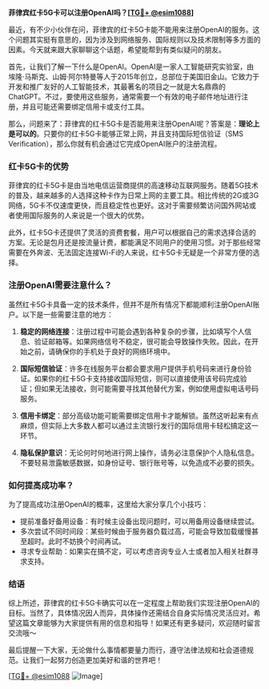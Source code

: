 **菲律宾红卡5G卡可以注册OpenAI吗？[[TG💪+ @esim1088](https://t.me/s/esim1088)]**

最近，有不少小伙伴在问，菲律宾的红卡5G卡能不能用来注册OpenAI的服务。这个问题其实挺有意思的，因为涉及到网络服务、国际规则以及技术限制等多方面的因素。今天就来跟大家聊聊这个话题，希望能帮到有类似疑问的朋友。

首先，让我们了解一下什么是OpenAI。OpenAI是一家人工智能研究实验室，由埃隆·马斯克、山姆·阿尔特曼等人于2015年创立，总部位于美国旧金山。它致力于开发和推广友好的人工智能技术，其最著名的项目之一就是大名鼎鼎的ChatGPT。不过，要使用这些服务，通常需要一个有效的电子邮件地址进行注册，并且可能还需要绑定信用卡或支付工具。

那么，问题来了：菲律宾的红卡5G卡是否能用来注册OpenAI呢？答案是：**理论上是可以的**。只要你的红卡5G卡能够正常上网，并且支持国际短信验证（SMS Verification），那么你就有机会通过它完成OpenAI账户的注册流程。

### 红卡5G卡的优势

菲律宾的红卡5G卡是由当地电信运营商提供的高速移动互联网服务。随着5G技术的普及，越来越多的人选择这种卡作为日常上网的主要工具。相比传统的2G或3G网络，5G卡不仅速度更快，而且稳定性也更好。这对于需要频繁访问国外网站或者使用国际服务的人来说是一个很大的优势。

此外，红卡5G卡还提供了灵活的资费套餐，用户可以根据自己的需求选择合适的方案。无论是包月还是按流量计费，都能满足不同用户的使用习惯。对于那些经常需要在外奔波、无法固定连接Wi-Fi的人来说，红卡5G卡无疑是一个非常方便的选择。

### 注册OpenAI需要注意什么？

虽然红卡5G卡具备一定的技术条件，但并不是所有情况下都能顺利注册OpenAI账户。以下是一些需要注意的地方：

1. **稳定的网络连接**：注册过程中可能会遇到各种复杂的步骤，比如填写个人信息、验证邮箱等。如果网络信号不稳定，很可能会导致操作失败。因此，在开始之前，请确保你的手机处于良好的网络环境中。

2. **国际短信验证**：许多在线服务平台都会要求用户提供手机号码来进行身份验证。如果你的红卡5G卡支持接收国际短信，则可以直接使用该号码完成验证；但如果无法接收，则可能需要寻找其他替代方案，例如使用虚拟电话号码服务。

3. **信用卡绑定**：部分高级功能可能需要绑定信用卡才能解锁。虽然这听起来有点麻烦，但实际上大多数人都可以通过主流银行发行的国际信用卡轻松搞定这一环节。

4. **隐私保护意识**：无论何时何地进行网上操作，请务必注意保护个人隐私信息。不要轻易泄露敏感数据，如身份证号、银行账号等，以免造成不必要的损失。

### 如何提高成功率？

为了提高成功注册OpenAI的概率，这里给大家分享几个小技巧：

- 提前准备好备用设备：有时候主设备出现问题时，可以用备用设备继续尝试。
- 多次尝试不同时间段：某些时候由于服务器负载过高，可能会导致加载缓慢甚至超时。此时不妨换个时间再试。
- 寻求专业帮助：如果实在搞不定，可以考虑咨询专业人士或者加入相关社群寻求支持。

### 结语

综上所述，菲律宾的红卡5G卡确实可以在一定程度上帮助我们实现注册OpenAI的目标。当然了，具体情况因人而异，具体操作还需结合自身实际情况灵活应对。希望这篇文章能够为大家提供有用的信息和指导！如果还有更多疑问，欢迎随时留言交流哦～

最后提醒一下大家，无论做什么事情都要量力而行，遵守法律法规和社会道德规范。让我们一起努力创造更加美好和谐的世界吧！

[[TG💪+ @esim1088](https://t.me/s/esim1088) ![Image](https://i.postimg.cc/4NQfJmqS/Snipaste-2025-05-13-00-14-12.png)]